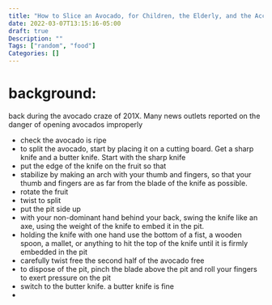```yaml
---
title: "How to Slice an Avocado, for Children, the Elderly, and the Accident-Prone"
date: 2022-03-07T13:15:16-05:00
draft: true
Description: ""
Tags: ["random", "food"]
Categories: []
---
```

# background:

back during the avocado craze of 201X. Many news outlets reported on the danger of opening avocados improperly
* check the avocado is ripe
* to split the avocado, start by placing it on a cutting board. Get a sharp knife and a butter knife. Start with the sharp knife
* put the edge of the knife on the fruit so that
* stabilize by making an arch with your thumb and fingers, so that your thumb and fingers are as far from the blade of the knife as possible. 
* rotate the fruit
* twist to split
* put the pit side up
* with your non-dominant hand behind your back, swing the knife like an axe, using the weight of the knife to embed it in the pit.
* holding the knife with one hand use the bottom of a fist, a wooden spoon, a mallet, or anything to hit the top of the knife until it is firmly embedded in the pit
* carefully twist free the second half of the avocado free
* to dispose of the pit, pinch the blade above the pit and roll your fingers to exert pressure on the pit
* switch to the butter knife. a butter knife is fine
* 